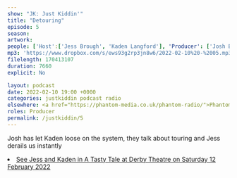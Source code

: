 ```yaml
---
show: "JK: Just Kiddin'"
title: "Detouring"
episode: 5
season: 
artwork: 
people: ['Host':['Jess Brough', 'Kaden Langford'], 'Producer': ['Josh Brunning']]
mp3: 'https://www.dropbox.com/s/ews93g2rp3jn8w6/2022-02-10%20-%2005.mp3?raw=1'
filelength: 170413107
duration: 7660
explicit: No

layout: podcast
date: 2022-02-10 19:00 +0000
categories: justkiddin podcast radio
elsewhere: <a href="https://phantom-media.co.uk/phantom-radio/">Phantom Media</a>
roles: Producer
permalink: /justkiddin/5
---
```


<p>Josh has let Kaden loose on the system, they talk about touring and Jess derails us instantly</p>

<li><a href="https://www.derbytheatre.co.uk/tasty-tale">See Jess and Kaden in A Tasty Tale at Derby Theatre on Saturday 12 February 2022</a></li>
